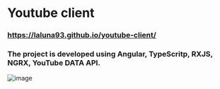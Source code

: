#  Youtube client 
### https://laluna93.github.io/youtube-client/
### The project is developed using Angular, TypeScritp, RXJS, NGRX, YouTube DATA API.
![image](https://user-images.githubusercontent.com/91890324/213246697-d3a3f751-eefc-4cc8-ad9b-ffbd2b34d932.png)
